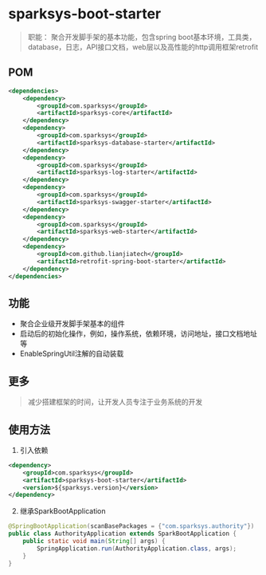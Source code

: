# sparksys-boot-starter
> 职能：
> 聚合开发脚手架的基本功能，包含spring boot基本环境，工具类，database，日志，API接口文档，web层以及高性能的http调用框架retrofit

## POM

```xml
<dependencies>
    <dependency>
        <groupId>com.sparksys</groupId>
        <artifactId>sparksys-core</artifactId>
    </dependency>
    <dependency>
        <groupId>com.sparksys</groupId>
        <artifactId>sparksys-database-starter</artifactId>
    </dependency>
    <dependency>
        <groupId>com.sparksys</groupId>
        <artifactId>sparksys-log-starter</artifactId>
    </dependency>
    <dependency>
        <groupId>com.sparksys</groupId>
        <artifactId>sparksys-swagger-starter</artifactId>
    </dependency>
    <dependency>
        <groupId>com.sparksys</groupId>
        <artifactId>sparksys-web-starter</artifactId>
    </dependency>
    <dependency>
        <groupId>com.github.lianjiatech</groupId>
        <artifactId>retrofit-spring-boot-starter</artifactId>
    </dependency>
</dependencies>
```

## 功能
- 聚合企业级开发脚手架基本的组件
- 启动后的初始化操作，例如，操作系统，依赖环境，访问地址，接口文档地址等
- EnableSpringUtil注解的自动装载

## 更多
> 减少搭建框架的时间，让开发人员专注于业务系统的开发

## 使用方法
1. 引入依赖
```xml
<dependency>
    <groupId>com.sparksys</groupId>
    <artifactId>sparksys-boot-starter</artifactId>
    <version>${sparksys.version}</version>
</dependency>
```
2. 继承SparkBootApplication
```java
@SpringBootApplication(scanBasePackages = {"com.sparksys.authority"})
public class AuthorityApplication extends SparkBootApplication {
    public static void main(String[] args) {
        SpringApplication.run(AuthorityApplication.class, args);
    }
}
```
